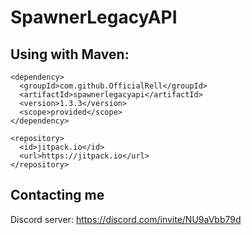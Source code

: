# SpawnerLegacyAPI

## Using with Maven:

```
<dependency>
  <groupId>com.github.OfficialRell</groupId>
  <artifactId>spawnerlegacyapi</artifactId>
  <version>1.3.3</version>
  <scope>provided</scope>
</dependency>

<repository>
  <id>jitpack.io</id>
  <url>https://jitpack.io</url>
</repository>
```

## Contacting me

Discord server: https://discord.com/invite/NU9aVbb79d